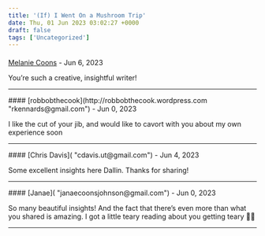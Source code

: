 ```yaml
---
title: '(If) I Went On a Mushroom Trip'
date: Thu, 01 Jun 2023 03:02:27 +0000
draft: false
tags: ['Uncategorized']
---
```



#### 
[Melanie Coons]( "melanie.merrill.coons@gmail.com") - <time datetime="2023-06-10 17:45:49">Jun 6, 2023</time>

You’re such a creative, insightful writer!
<hr />
#### 
[robbobthecook](http://robbobthecook.wordpress.com "rkennards@gmail.com") - <time datetime="2023-06-25 21:59:13">Jun 0, 2023</time>

I like the cut of your jib, and would like to cavort with you about my own experience soon
<hr />
#### 
[Chris Davis]( "cdavis.ut@gmail.com") - <time datetime="2023-06-01 15:21:23">Jun 4, 2023</time>

Some excellent insights here Dallin. Thanks for sharing!
<hr />
#### 
[Janae]( "janaecoonsjohnson@gmail.com") - <time datetime="2023-06-04 03:16:07">Jun 0, 2023</time>

So many beautiful insights! And the fact that there’s even more than what you shared is amazing. I got a little teary reading about you getting teary 🥹🥹
<hr />
